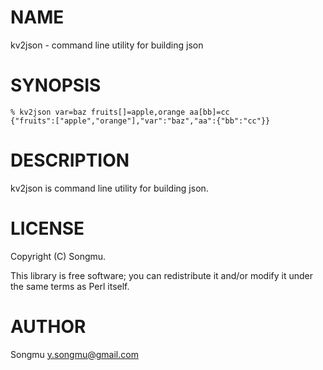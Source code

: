 # NAME

kv2json - command line utility for building json

# SYNOPSIS

    % kv2json var=baz fruits[]=apple,orange aa[bb]=cc
    {"fruits":["apple","orange"],"var":"baz","aa":{"bb":"cc"}}

# DESCRIPTION

kv2json is command line utility for building json.

# LICENSE

Copyright (C) Songmu.

This library is free software; you can redistribute it and/or modify
it under the same terms as Perl itself.

# AUTHOR

Songmu <y.songmu@gmail.com>
